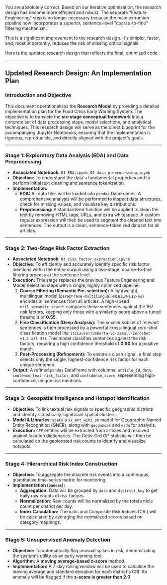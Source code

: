 You are absolutely correct. Based on our iterative optimization, the research design has become more efficient and robust. The separate "Feature Engineering" step is no longer necessary because the main extraction pipeline now incorporates a superior, sentence-level "coarse-to-fine" filtering mechanism.

This is a significant improvement to the research design. It's simpler, faster, and, most importantly, reduces the risk of missing critical signals.

Here is the updated research design that reflects the final, optimized code.

***

## **Updated Research Design: An Implementation Plan**

### Introduction and Objective

This document operationalizes the **Research Model** by providing a detailed implementation plan for the Food Crisis Early Warning System. The objective is to translate the **six-stage conceptual framework** into a concrete set of data processing steps, model selections, and analytical techniques. This research design will serve as the direct blueprint for the accompanying Jupyter Notebooks, ensuring that the implementation is rigorous, reproducible, and directly aligned with the project's goals.

---

### **Stage 1: Exploratory Data Analysis (EDA) and Data Preprocessing**

* **Associated Notebook:** `01_EDA.ipynb`, `02_data_preprocessing.ipynb`
* **Objective:** To understand the data's fundamental properties and to perform initial text cleaning and sentence tokenization.
* **Implementation:**
    * **EDA:** All data files will be loaded into `pandas` DataFrames. A comprehensive analysis will be performed to inspect data structures, check for missing values, and visualize key distributions.
    * **Preprocessing:** A standardized function will be applied to clean the text by removing HTML tags, URLs, and extra whitespace. A custom regular expression will then be used to segment the cleaned text into sentences. The output is a clean, sentence-tokenized dataset for all articles.

---

### **Stage 2: Two-Stage Risk Factor Extraction**

* **Associated Notebook:** `03_risk_factor_extraction.ipynb`
* **Objective:** To efficiently and accurately identify specific risk factor mentions within the entire corpus using a two-stage, coarse-to-fine filtering process at the sentence level.
* **Execution:** This stage replaces the previous Feature Engineering and Model Selection steps with a single, highly optimized pipeline:
    1.  **Coarse Filtering (Semantic Pre-selection):** A lightweight, multilingual model (`paraphrase-multilingual-MiniLM-L12-v2`) encodes all sentences from all articles. A high-speed `util.semantic_search` compares these sentences against the 167 risk factors, keeping only those with a similarity score above a tuned threshold of **0.55**.
    2.  **Fine Classification (Deep Analysis):** The smaller subset of relevant sentences is then processed by a powerful cross-lingual zero-shot classification model (`MoritzLaurer/deberta-v3-xsmall-zeroshot-v1.1-all-33`). This model classifies sentences against the risk factors, requiring a high confidence threshold of **0.90** for a positive match.
    3.  **Post-Processing (Refinement):** To ensure a clean signal, a final step selects only the single, highest-confidence risk factor for each unique sentence.
* **Output:** A refined `pandas` DataFrame with columns: `article_id`, `date`, `sentence_text`, `risk_factor`, and `confidence_score`, representing high-confidence, unique risk mentions.



---

### **Stage 3: Geospatial Intelligence and Hotspot Identification**

* **Objective:** To link textual risk signals to specific geographic districts and identify statistically significant spatial clusters.
* **Model & Libraries:** `spaCy`'s `xx_ent_wiki_sm` model for Geographic Named Entity Recognition (GNER), along with `geopandas` and `esda` for analysis.
* **Execution:** `GPE` entities will be extracted from articles and resolved against location dictionaries. The Getis-Ord Gi\* statistic will then be calculated on the geolocated risk counts to identify and visualize hotspots.

---

### **Stage 4: Hierarchical Risk Index Construction**

* **Objective:** To aggregate the discrete risk events into a continuous, quantitative time-series metric for monitoring.
* **Implementation (`pandas`):**
    * **Aggregation:** Data will be grouped by `date` and `district_key` to get daily raw counts of risk factors.
    * **Normalization:** Raw counts will be normalized by the total article count per district per day.
    * **Index Calculation:** Thematic and Composite Risk Indices (CRI) will be calculated by averaging the normalized scores based on category mappings.

---

### **Stage 5: Unsupervised Anomaly Detection**

* **Objective:** To automatically flag unusual spikes in risk, demonstrating the system's utility as an early warning tool.
* **Algorithm:** A **moving average-based z-score** method.
* **Implementation:** A 7-day rolling window will be used to calculate the moving average and standard deviation for each district's CRI. An anomaly will be flagged if the **z-score is greater than 2.0**.